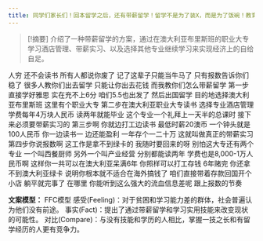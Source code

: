 ```yaml
---
title: 同学们家长们！回本留学之后，还有带薪留学！留学不是为了装X，而是为了饭碗！教育 
---
```

 > [!摘要]
介绍了一种带薪留学的方案，通过在澳大利亚布里斯班的职业大专学习酒店管理、带薪实习、以及选择其他专业继续学习来实现经济上的自给自足。

人穷
还不会读书
所有人都说你废了
记了这辈子只能当牛马了
只有报数告诉你们稳了
很多人教你们出去留学
只能让你出去花钱
而我教你们怎么带薪留学
第一步直接学好雅思
实在充不上6分
咱们5.5也出发了
然后出国留学
目的地选择澳大利亚布里斯班
这里有个职业大专
第二步在澳大利亚职业大专读书
选择专业酒店管理
学费每年4万块人民币
读两年就能毕业
这个专业一个礼拜上一天半的总课时
接下来必须要带薪实习的
第三步啊
你就边打工边读书
最低时薪20澳币
一个钟头就是100人民币
你一边读书一
边还能盈利
一年存个一二十万
这就叫做真正的带薪实习
第四步你说报数啊
这工作是拿不到绿卡的
我随时要回来的呀
别怕这大专还有两个专业
一个叫西餐厨师
另外一个叫产业经营
分别都能读两年
学费也是8,000-1万人民币啊
这样你一共可以在澳大利亚呆满6年
你照样可以打工存钱
6年赌完
你还拿不到澳大利亚绿卡
说明你根本就不适合在海外搞钱了
咱们直接带着存款回国开个小店
躺平就完事了
在哪里
你能听到这么强大的流血信息差呢
跟上报数的节奏

**文案模型：**
FFC模型
感受(Feeling)：对于贫困和学习能力差的群体，社会普遍认为他们没有前途。
事实(Fact)：提出了通过带薪留学和学习实用技能来改变现状的可能性。
对比(Compare)：与没有技能和学历的人相比，掌握一技之长和有留学经历的人更有竞争力。
